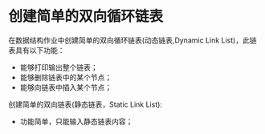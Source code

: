 # 创建简单的双向循环链表

在数据结构作业中创建简单的双向循环链表(动态链表,Dynamic Link List)，此链表具有以下功能：
- 能够打印输出整个链表；
- 能够删除链表中的某个节点；
- 能够向链表中插入某个节点；

创建简单的双向链表(静态链表，Static Link List):
- 功能简单，只能输入静态链表内容；
